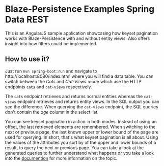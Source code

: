 Blaze-Persistence Examples Spring Data REST
==========
This is an AngularJS sample application showcasing how keyset pagination works with Blaze-Persistence
with and without entity views. Also offers insight into how filters could be implemented. 

## How to use it?

Just run `mvn spring-boot:run` and navigate to http://localhost:8080/index.html where you will find a data table.
You can switch between the *Cats* and *Cat-Views* mode which use the HTTP endpoints `cats` and `cat-views` respectively.

The `cats` endpoint retrieves and returns normal entities whereas the `cat-views` endpoint retrieves and returns entity views.
In the SQL output you can see the difference. When querying the `cat-views` endpoint, the SQL queries don't contain the *age* column in the select list.

You can see keyset pagination in action in both modes. Instead of using an offset, the last retrieved elements are remembered.
When switching to the next or previous page, the last known upper or lower bound of the page are used for querying.
In short, that's what keyset pagination is all about. Using the values of the attributes you sort by of the upper and lower bounds of a result, to query the next or previous page.
You can take a look at the generated queries to further understand what happens or you take a look into the [documention](https://persistence.blazebit.com/documentation/core/manual/en_US/index.html#anchor-keyset-pagination) for more information on the topic.